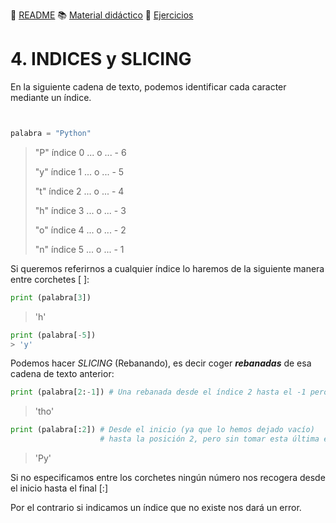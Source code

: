 :page_with_curl: [README](../README.md) :books: [Material didáctico](/documentation/indicedocu.md) :pencil: [Ejercicios](/tests/indicetests.md)


# 4. INDICES y SLICING

En la siguiente cadena de texto, podemos identificar cada caracter mediante un índice.
````python


palabra = "Python"
````

>"P" índice 0  ... o ...  - 6
>
>"y" índice 1 ...  o ...  - 5
>
>"t" índice 2 ...  o ...  - 4
>
>"h" índice 3 ...  o ...  - 3
>
>"o" índice 4 ...  o  ... - 2
>
>"n" índice 5 ...  o ...  - 1

Si queremos referirnos a cualquier índice lo haremos de la siguiente manera entre corchetes [ ]:
````python
print (palabra[3])
````
> 'h'
````python
print (palabra[-5])
> 'y'
````

Podemos hacer _SLICING_ (Rebanando), es decir coger _**rebanadas**_ de esa cadena de texto anterior:
````python
print (palabra[2:-1]) # Una rebanada desde el índice 2 hasta el -1 pero sin tomar este último
````
> 'tho'

````python
print (palabra[:2]) # Desde el inicio (ya que lo hemos dejado vacío)
                    # hasta la posición 2, pero sin tomar esta última es decir el índice 0 y 1
````
> 'Py'
>
Si no especificamos entre los corchetes ningún número nos recogera desde el inicio hasta el final [:]

Por el contrario si indicamos un índice que no existe nos dará un error.